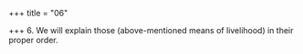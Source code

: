 +++
title = "06"

+++
6. We will explain those (above-mentioned means of livelihood) in their proper order.
